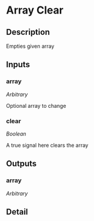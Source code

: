 # Array Clear

## Description
Empties given array

## Inputs
### array

*Arbitrary*

Optional array to change

### clear

*Boolean*

A true signal here clears the array

## Outputs
### array

*Arbitrary*



## Detail

